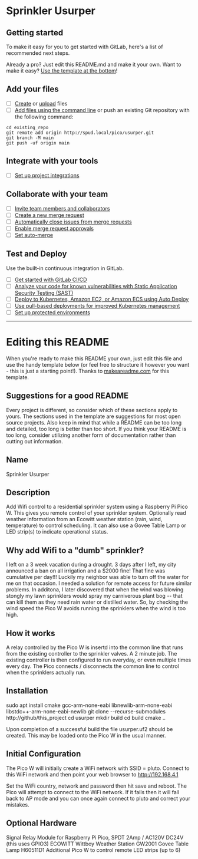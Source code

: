 # Sprinkler Usurper



## Getting started

To make it easy for you to get started with GitLab, here's a list of recommended next steps.

Already a pro? Just edit this README.md and make it your own. Want to make it easy? [Use the template at the bottom](#editing-this-readme)!

## Add your files

- [ ] [Create](https://docs.gitlab.com/ee/user/project/repository/web_editor.html#create-a-file) or [upload](https://docs.gitlab.com/ee/user/project/repository/web_editor.html#upload-a-file) files
- [ ] [Add files using the command line](https://docs.gitlab.com/ee/gitlab-basics/add-file.html#add-a-file-using-the-command-line) or push an existing Git repository with the following command:

```
cd existing_repo
git remote add origin http://spud.local/pico/usurper.git
git branch -M main
git push -uf origin main
```

## Integrate with your tools

- [ ] [Set up project integrations](http://spud.local/pico/usurper/-/settings/integrations)

## Collaborate with your team

- [ ] [Invite team members and collaborators](https://docs.gitlab.com/ee/user/project/members/)
- [ ] [Create a new merge request](https://docs.gitlab.com/ee/user/project/merge_requests/creating_merge_requests.html)
- [ ] [Automatically close issues from merge requests](https://docs.gitlab.com/ee/user/project/issues/managing_issues.html#closing-issues-automatically)
- [ ] [Enable merge request approvals](https://docs.gitlab.com/ee/user/project/merge_requests/approvals/)
- [ ] [Set auto-merge](https://docs.gitlab.com/ee/user/project/merge_requests/merge_when_pipeline_succeeds.html)

## Test and Deploy

Use the built-in continuous integration in GitLab.

- [ ] [Get started with GitLab CI/CD](https://docs.gitlab.com/ee/ci/quick_start/index.html)
- [ ] [Analyze your code for known vulnerabilities with Static Application Security Testing (SAST)](https://docs.gitlab.com/ee/user/application_security/sast/)
- [ ] [Deploy to Kubernetes, Amazon EC2, or Amazon ECS using Auto Deploy](https://docs.gitlab.com/ee/topics/autodevops/requirements.html)
- [ ] [Use pull-based deployments for improved Kubernetes management](https://docs.gitlab.com/ee/user/clusters/agent/)
- [ ] [Set up protected environments](https://docs.gitlab.com/ee/ci/environments/protected_environments.html)

***

# Editing this README

When you're ready to make this README your own, just edit this file and use the handy template below (or feel free to structure it however you want - this is just a starting point!). Thanks to [makeareadme.com](https://www.makeareadme.com/) for this template.

## Suggestions for a good README

Every project is different, so consider which of these sections apply to yours. The sections used in the template are suggestions for most open source projects. Also keep in mind that while a README can be too long and detailed, too long is better than too short. If you think your README is too long, consider utilizing another form of documentation rather than cutting out information.

## Name
Sprinkler Usurper

## Description
Add Wifi control to a residential sprinkler system using a Raspberry Pi Pico W. This gives you remote control of your sprinkler system.  Optionally read weather information from an Ecowitt weather station (rain, wind, temperature) to control scheduling.  It can also use a Govee Table Lamp or LED strip(s) to indicate operational status.

## Why add Wifi to a "dumb" sprinkler?
I left on a 3 week vacation during a drought.  3 days after I left, my city announced a ban on all irrigation and a $2000 fine!  That fine was cumulative per day!!!  Luckily my neighbor was able to turn off the water for me on that occasion.  I needed a solution for remote access for future similar problems.   In additona, I later discovered that when the wind was blowing stongly my lawn sprinklers would spray my carniverous plant bog -- that can kill them as they need rain water or distilled water.  So, by checking the wind speed the Pico W avoids running the sprinklers when the wind is too high. 

## How it works
A relay controlled by the Pico W is insertd into the common line that runs from the existing controller to the sprinkler valves.  A 2 minute job.  The existing controller is then configured to run everyday, or even multiple times every day.   The Pico connects / disconnects the common line to control when the sprinklers actually run.

## Installation

sudo apt install cmake gcc-arm-none-eabi libnewlib-arm-none-eabi libstdc++-arm-none-eabi-newlib
git clone --recurse-submodules http://github/this_project 
cd usurper
mkdir build
cd build
cmake ..

Upon completion of a successful build the file usurper.uf2 should be created.  This may be loaded onto the Pico W in the usual manner.

## Initial Configuration
The Pico W will initially create a WiFi network with SSID = pluto.  Connect to this WiFi network and then point your web browser to http://192.168.4.1

Set the WiFi country, network and password then hit save and reboot.  The Pico will attempt to connect to the WiFi network.  If it fails then it will fall back to AP mode and you can once again connect to pluto and correct your mistakes.

## Optional Hardware
Signal Relay Module for Raspberry Pi Pico, SPDT 2Amp / AC120V DC24V (this uses GPIO3)
ECOWITT Wittboy Weather Station GW2001
Govee Table Lamp H60511D1
Additional Pico W to control remote LED strips (up to 6)

